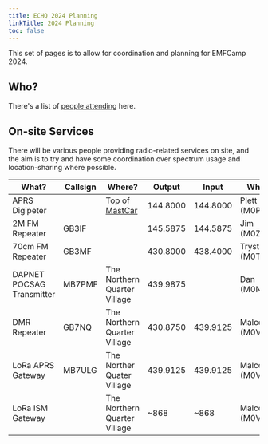 ```yaml
---
title: ECHQ 2024 Planning
linkTitle: 2024 Planning
toc: false
---
```

This set of pages is to allow for coordination and planning for EMFCamp 2024.

## Who?
There's a list of [people attending](/2024/people/) here.

## On-site Services
There will be various people providing radio-related services on site, and the aim is to try and have some coordination over spectrum usage and location-sharing where possible.

|What?                    |Callsign | Where?                                |Output   |Input    | Who?         |Notes      |
|-------------------------|---------|---------------------------------------|---------|---------|--------------|-----------|
|APRS Digipeter           |         |Top of [MastCar](/2024/things/mastcar/)|144.8000 |144.8000 |Plett (M0PLL) |           |
|2M FM Repeater           |GB3IF    |                                       |145.5875 |144.5875 |Jim (M0ZAH)   |118.8 CTCSS|
|70cm FM Repeater         |GB3MF    |                                       |430.8000 |438.4000 |Tryst (M0TRY) |118.8 CTCSS|
|DAPNET POCSAG Transmitter|MB7PMF   |The Northern Quarter Village           |439.9875 |         |Dan (M0NXN)   |[www](https://www.makerspace.org.uk/radio/mb7pmf/)| 
|DMR Repeater             |GB7NQ    |The Northern Quarter Village           |430.8750 |439.9125 |Malcom (M0VNA)|[www](https://www.makerspace.org.uk/radio/gb7nq/)|
|LoRa APRS Gateway        |MB7ULG   |The Norther Quater Village             |439.9125 |439.9125 |Malcom (M0VNA)|[www](https://www.makerspace.org.uk/radio/mb7ulg/)|
|LoRa ISM Gateway         |         |The Northern Quarter Village           |~868     |~868     |Malcom (M0VNA)|[www](https://www.makerspace.org.uk/radio/lorawan/)|